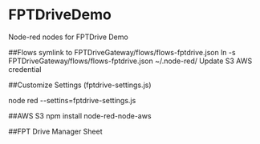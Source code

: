 # FPTDriveDemo
Node-red nodes for FPTDrive Demo

##Flows
symlink to FPTDriveGateway/flows/flows-fptdrive.json
ln -s FPTDriveGateway/flows/flows-fptdrive.json ~/.node-red/
Update S3 AWS credential

##Customize Settings (fptdrive-settings.js)

node red --settins=fptdrive-settings.js

##AWS S3
npm install node-red-node-aws

##FPT Drive Manager Sheet
